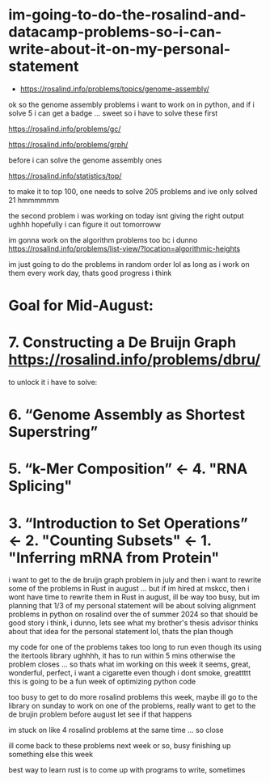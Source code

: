 # im-going-to-do-the-rosalind-and-datacamp-problems-so-i-can-write-about-it-on-my-personal-statement

* https://rosalind.info/problems/topics/genome-assembly/

ok so the genome assembly problems i want to work on in python, and if i solve 5 i can get a badge ... sweet so i have to solve these first

https://rosalind.info/problems/gc/

https://rosalind.info/problems/grph/

before i can solve the genome assembly ones

https://rosalind.info/statistics/top/

to make it to top 100, one needs to solve 205 problems and ive only solved 21 hmmmmmm

the second problem i was working on today isnt giving the right output ughhh hopefully i can figure it out tomorroww

im gonna work on the algorithm problems too bc i dunno https://rosalind.info/problems/list-view/?location=algorithmic-heights

im just going to do the problems in random order lol as long as i work on them every work day, thats good progress i think

# Goal for Mid-August: 
# 7. Constructing a De Bruijn Graph https://rosalind.info/problems/dbru/
to unlock it i have to solve: 
# 6. “Genome Assembly as Shortest Superstring”
# 5. “k-Mer Composition” <- 4. "RNA Splicing"
# 3. “Introduction to Set Operations” <- 2. "Counting Subsets" <- 1. "Inferring mRNA from Protein"

i want to get to the de bruijn graph problem in july and then i want to rewrite some of the problems in Rust in august ... but if im hired at mskcc, then i wont have time to rewrite them in Rust in august, ill be way too busy, but im planning that 1/3 of my personal statement will be about solving alignment problems in python on rosalind over the of summer 2024 so that should be good story i think, i dunno, lets see what my brother's thesis advisor thinks about that idea for the personal statement lol, thats the plan though

my code for one of the problems takes too long to run even though its using the itertools library ughhhh, it has to run within 5 mins otherwise the problem closes ... so thats what im working on this week it seems, great, wonderful, perfect, i want a cigarette even though i dont smoke, greattttt this is going to be a fun week of optimizing python code

too busy to get to do more rosalind problems this week, maybe ill go to the library on sunday to work on one of the problems, really want to get to the de brujin problem before august let see if that happens

im stuck on like 4 rosalind problems at the same time ... so close

ill come back to these problems next week or so, busy finishing up something else this week

best way to learn rust is to come up with programs to write, sometimes
